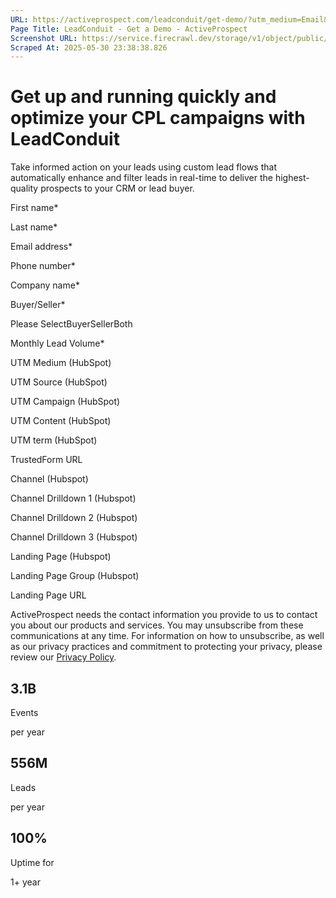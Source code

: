 ```yaml
---
URL: https://activeprospect.com/leadconduit/get-demo/?utm_medium=Email&utm_source=Website&utm_campaign=AP-Email-InsideCBM-Jan
Page Title: LeadConduit - Get a Demo - ActiveProspect
Screenshot URL: https://service.firecrawl.dev/storage/v1/object/public/media/screenshot-3014008b-5614-4a0a-97cf-089a70e1759d.png
Scraped At: 2025-05-30 23:38:38.826
---
```

# Get up and running quickly and optimize your CPL campaigns with LeadConduit

Take informed action on your leads using custom lead flows that automatically enhance and filter leads in real-time to deliver the highest-quality prospects to your CRM or lead buyer.

First name\*

Last name\*

Email address\*

Phone number\*

Company name\*

Buyer/Seller\*

Please SelectBuyerSellerBoth

Monthly Lead Volume\*

UTM Medium (HubSpot)

UTM Source (HubSpot)

UTM Campaign (HubSpot)

UTM Content (HubSpot)

UTM term (HubSpot)

TrustedForm URL

Channel (Hubspot)

Channel Drilldown 1 (Hubspot)

Channel Drilldown 2 (Hubspot)

Channel Drilldown 3 (Hubspot)

Landing Page (Hubspot)

Landing Page Group (Hubspot)

Landing Page URL

ActiveProspect needs the contact information you provide to us to contact you about our products and services. You may unsubscribe from these communications at any time. For information on how to unsubscribe, as well as our privacy practices and commitment to protecting your privacy, please review our [Privacy Policy](https://activeprospect.com/privacy-policy/).

## 3.1B

Events

per year

## 556M

Leads

per year

## 100%

Uptime for

1+ year

